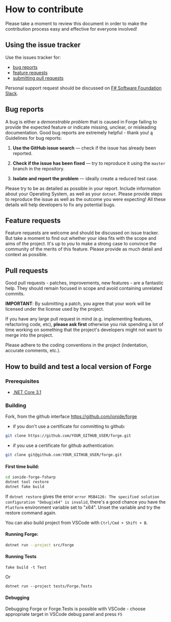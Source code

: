 # How to contribute

Please take a moment to review this document in order to make the contribution process easy and effective for everyone involved!

## Using the issue tracker

Use the issues tracker for:

* [bug reports](#bug-reports)
* [feature requests](#feature-requests)
* [submitting pull requests](#pull-requests)

Personal support request should be discussed on [F# Software Foundation Slack](https://fsharp.org/guides/slack/).

## Bug reports

A bug is either a _demonstrable problem_ that is caused in Forge failing to provide the expected feature or indicate missing, unclear, or misleading documentation. Good bug reports are extremely helpful - thank you!
ą
Guidelines for bug reports:

1. **Use the GitHub issue search** &mdash; check if the issue has already been reported.

2. **Check if the issue has been fixed** &mdash; try to reproduce it using the `master` branch in the repository.

3. **Isolate and report the problem** &mdash; ideally create a reduced test case.

Please try to be as detailed as possible in your report. Include information about
your Operating System, as well as your `dotnet`. Please provide steps to
reproduce the issue as well as the outcome you were expecting! All these details
will help developers to fix any potential bugs.


## Feature requests

Feature requests are welcome and should be discussed on issue tracker. But take a moment to find
out whether your idea fits with the scope and aims of the project. It's up to *you*
to make a strong case to convince the community of the merits of this feature.
Please provide as much detail and context as possible.

## Pull requests

Good pull requests - patches, improvements, new features - are a fantastic
help. They should remain focused in scope and avoid containing unrelated
commits.

**IMPORTANT**: By submitting a patch, you agree that your work will be
licensed under the license used by the project.

If you have any large pull request in mind (e.g. implementing features,
refactoring code, etc), **please ask first** otherwise you risk spending
a lot of time working on something that the project's developers might
not want to merge into the project.

Please adhere to the coding conventions in the project (indentation,
accurate comments, etc.).

## How to build and test a local version of Forge

### Prerequisites

- [.NET Core 3.1](https://dotnet.microsoft.com/download)

### Building

Fork, from the github interface https://github.com/ionide/forge
 - if you don't use a certificate for committing to github:
```bash
git clone https://github.com/YOUR_GITHUB_USER/forge.git
```
 - if you use a certificate for github authentication:
```bash
git clone git@github.com:YOUR_GITHUB_USER/forge.git
```

#### First time build:
```bash
cd ionide-forge-fsharp
dotnet tool restore
dotnet fake build
```

If `dotnet restore` gives the error `error MSB4126: The specified solution configuration "Debug|x64" is invalid`, there's a good chance you have the `Platform` environment variable set to "x64".  Unset the variable and try the restore command again.

You can also build project from VSCode with `Ctrl/Cmd + Shift + B`.

#### Running Forge:

```bash
dotnet run --project src/Forge
```

#### Running Tests

```
fake build -t Test
```

Or

```
dotnet run --project tests/Forge.Tests
```

#### Debugging

Debugging Forge or Forge.Tests is possible with VSCode - choose appropriate target in VSCode debug panel and press `F5`